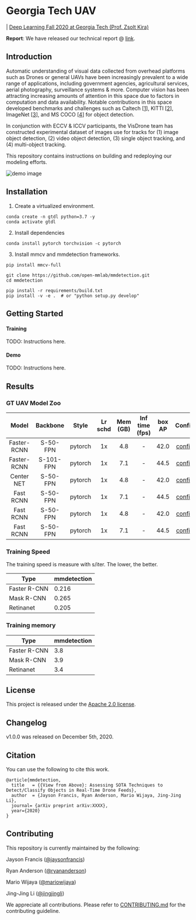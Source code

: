 # Georgia Tech UAV

| [Deep Learning Fall 2020 at Georgia Tech (Prof. Zsolt Kira)](https://github.com/pytorch/workshops/tree/master/CS7643)


**Report**: We have released our technical report @ [link](https://deadlink.com).

## Introduction

Automatic understanding of visual data collected from overhead platforms such as Drones or general UAVs have been increasingly prevalent to a wide range of applications, including government agencies, agricultural services, aerial photography, surveillance systems & more. Computer vision has been attracting increasing amounts of attention in this space due to factors in computation and data availability. Notable contributions in this space developed benchmarks and challenges such as Caltech [[1]()], KITTI [[2]()], ImageNet [[3]()], and MS COCO [[4]()] for object detection. 

In conjunction with ECCV & ICCV participants, the VisDrone team has constructed experimental dataset of images use for tracks for (1) image object detection, (2) video object detection, (3) single object tracking, and (4) multi-object tracking.

This repository contains instructions on building and redeploying our modeling efforts.

![demo image](resources/demo.jpg)

## Installation

1. Create a virtualized environment.

```
conda create -n gtdl python=3.7 -y
conda activate gtdl
```

2. Install dependencies

```
conda install pytorch torchvision -c pytorch
```

3. Install mmcv and mmdetection frameworks.

```
pip install mmcv-full
```

```
git clone https://github.com/open-mmlab/mmdetection.git
cd mmdetection

pip install -r requirements/build.txt
pip install -v -e .  # or "python setup.py develop"
```


## Getting Started

#### Training

TODO: Instructions here.

#### Demo

TODO: Instructions here.

## Results

### GT UAV Model Zoo

| Model  |    Backbone     |  Style  | Lr schd | Mem (GB) | Inf time (fps) | box AP | Config | Download |
| :----: | :-------------: | :-----: | :-----: | :------: | :------------: | :----: | :------: | :--------: |
| Faster-RCNN | S-50-FPN   | pytorch	|   1x	  |   4.8  |   -	          | 42.0 |[config](link) | [model](link) &#124; [log](link) |
| Faster-RCNN | S-101-FPN  | pytorch	|   1x	  |   7.1  |   -	          | 44.5 |[config](link) | [model](link) &#124; [log](link) |
| Center NET  | S-50-FPN   | pytorch	|   1x	  |   4.8  |   -	          | 42.0 |[config](link) | [model](link) &#124; [log](link) |
| Fast RCNN   | S-50-FPN   | pytorch	|   1x	  |   7.1  |   -	          | 44.5 |[config](link) | [model](link) &#124; [log](link) |
| Fast RCNN   | S-50-FPN   | pytorch	|   1x	  |   4.8  |   -	          | 42.0 |[config](link) | [model](link) &#124; [log](link) |
| Fast RCNN   | S-50-FPN   | pytorch	|   1x	  |   7.1  |   -	          | 44.5 |[config](link) | [model](link) &#124; [log](link) |

### Training Speed

The training speed is measure with s/iter. The lower, the better.

| Type         | mmdetection |
|--------------|-------------|
| Faster R-CNN |  0.216      |
| Mask R-CNN   |  0.265      |
| Retinanet    |  0.205      |

### Training memory

| Type         | mmdetection |
|--------------|-------------|
| Faster R-CNN | 3.8         |
| Mask R-CNN   | 3.9         |
| Retinanet    | 3.4         |


## License

This project is released under the [Apache 2.0 license](LICENSE).

## Changelog

v1.0.0 was released on December 5th, 2020.

## Citation

You can use the following to cite this work.

```
@article{mmdetection,
  title   = {{View from Above}: Assessing SOTA Techniques to Detect/Classify Objects in Real-Time Drone Feeds},
  author  = {Jayson Francis, Ryan Anderson, Mario Wijaya, Jing-Jing Li},
  journal= {arXiv preprint arXiv:XXXX},
  year={2020}
}
```

## Contributing

This repository is currently maintained by the following:

Jayson Francis ([@jaysonfrancis](https://github.com/jaysonfrancis))

Ryan Anderson ([@ryananderson](https://github.com/))

Mario Wijaya ([@mariowijaya](https://github.com/))

Jing-Jing Li ([@jingjingli](https://github.com))

We appreciate all contributions. Please refer to [CONTRIBUTING.md](.github/CONTRIBUTING.md) for the contributing guideline.